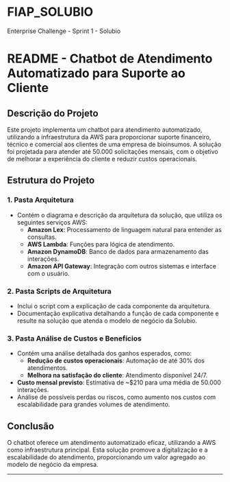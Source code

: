 # FIAP_SOLUBIO
Enterprise Challenge - Sprint 1 - Solubio
# README - Chatbot de Atendimento Automatizado para Suporte ao Cliente

## Descrição do Projeto
Este projeto implementa um chatbot para atendimento automatizado, utilizando a infraestrutura da AWS para proporcionar suporte financeiro, técnico e comercial aos clientes de uma empresa de bioinsumos. A solução foi projetada para atender até 50.000 solicitações mensais, com o objetivo de melhorar a experiência do cliente e reduzir custos operacionais.

## Estrutura do Projeto

### 1. Pasta **Arquitetura**
   - Contém o diagrama e descrição da arquitetura da solução, que utiliza os seguintes serviços AWS:
     - **Amazon Lex**: Processamento de linguagem natural para entender as consultas.
     - **AWS Lambda**: Funções para lógica de atendimento.
     - **Amazon DynamoDB**: Banco de dados para armazenamento das interações.
     - **Amazon API Gateway**: Integração com outros sistemas e interface com o usuário.

### 2. Pasta **Scripts de Arquitetura**
   - Inclui o script com a explicação de cada componente da arquitetura.
   - Documentação explicativa detalhando a função de cada componente e resulte na solução que atenda o modelo de negócio da Solubio.

### 3. Pasta **Análise de Custos e Benefícios**
   - Contém uma análise detalhada dos ganhos esperados, como:
     - **Redução de custos operacionais**: Automação de até 30% dos atendimentos.
     - **Melhora na satisfação do cliente**: Atendimento disponível 24/7.
   - **Custo mensal previsto**: Estimativa de ~$210 para uma média de 50.000 interações.
   - Análise de possíveis perdas ou riscos, como aumento nos custos com escalabilidade para grandes volumes de atendimento.


## Conclusão
O chatbot oferece um atendimento automatizado eficaz, utilizando a AWS como infraestrutura principal. Esta solução promove a digitalização e a escalabilidade do atendimento, proporcionando um valor agregado ao modelo de negócio da empresa.

---

